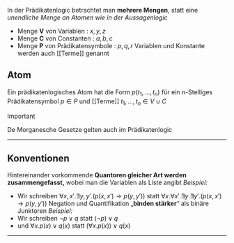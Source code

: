In der Prädikatenlogic betrachtet man **mehrere Mengen**, statt eine *unendliche Menge an Atomen wie in der Aussagenlogic*
- Menge **V** von Variablen : $x,y,z$
- Menge **C** von Constanten : $a,b,c$
- Menge **P** von  Prädikatensymbole : $p,q,r$
Variablen und Konstante werden auch [[Terme]] genannt 

## Atom
Ein prädikatenlogisches Atom hat die Form $p(t_{1},\dots,t_{n})$ für ein n-Stelliges Prädikatensymbol $p \in P$ und [[Terme]] $t_{1},\dots ,t_{n} \in V \cup C$

>[!Important]
>De Morganesche Gesetze gelten auch im Prädikatenlogic

---

## Konventionen
Hintereinander vorkommende **Quantoren gleicher Art werden zusammengefasst,**
wobei man die Variablen als Liste angibt
*Beispiel:*
- Wir schreiben $∀x, x′.∃y, y′.(p(x, x′) → p(y, y′))$ statt $∀x.∀x′.∃y.∃y′.(p(x, x′) → p(y, y′))$
Negation und Quantifikation „**binden stärker**“ als binäre Junktoren
*Beispiel:*
- Wir schreiben $¬p ∨ q$ statt $(¬p) ∨ q$
- und $∀x.p(x) ∨ q(x)$ statt $(∀x.p(x)) ∨ q(x)$

---
